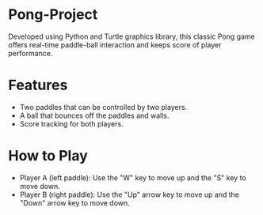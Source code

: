 # Pong-Project
Developed using Python and Turtle graphics library, this classic Pong game offers real-time paddle-ball interaction and keeps score of player performance.

# Features
- Two paddles that can be controlled by two players.
- A ball that bounces off the paddles and walls.
- Score tracking for both players.

# How to Play
- Player A (left paddle): Use the "W" key to move up and the "S" key to move down.
- Player B (right paddle): Use the "Up" arrow key to move up and the "Down" arrow key to move down.

